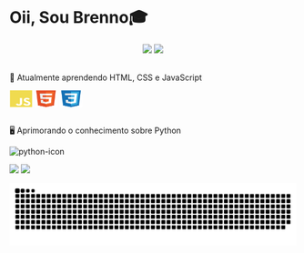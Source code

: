 <h1> Oii, Sou Brenno🎓 </h1>
<div align="center" display="inline">
<img width="400" src="https://github-readme-stats.vercel.app/api?username=brenofaro&show_icons=true&theme=gotham&include_all_commits=true&count_private=true"/>
<img width="480" src="https://github-readme-stats.vercel.app/api/top-langs/?username=brenofaro&layout=compact&langs_count=7&theme=gotham"/>
</div>



<br>
<p>🌱 Atualmente aprendendo HTML, CSS e JavaScript</p>
<div align="left">
  <img align="center" alt="Rafa-Js" height="30" width="40" src="https://raw.githubusercontent.com/devicons/devicon/master/icons/javascript/javascript-plain.svg">
  <img align="center" alt="Rafa-HTML" height="30" width="40" src="https://raw.githubusercontent.com/devicons/devicon/master/icons/html5/html5-original.svg">
  <img align="center" alt="Rafa-CSS" height="30" width="40" src="https://raw.githubusercontent.com/devicons/devicon/master/icons/css3/css3-original.svg">
  <!--
  <img align="center" alt="Rafa-Python" height="30" width="40" src="https://raw.githubusercontent.com/devicons/devicon/master/icons/python/python-original.svg">
  -->
</div>
<br>
<p>🖥 Aprimorando o conhecimento sobre Python</p>

![python-icon](https://user-images.githubusercontent.com/94204696/166963342-bed67d4e-09eb-4e55-873e-05b51431ea3a.png)

<div>
  <a href="https://instagram.com/breno_faro" target="_blank"><img src="https://img.shields.io/badge/-Instagram-%23E4405F?style=for-the-badge&logo=instagram&logoColor=white" target="_blank"></a>
  <a href = "mailto:brenofaro97@hotmail.com"><img src="https://img.shields.io/badge/-Email-%23333?style=for-the-badge&logo=gmail&logoColor=blue" target="_blank"></a>
</div>

![Snake animation](https://github.com/brenofaro/brenofaro/blob/output/github-contribution-grid-snake.svg)
